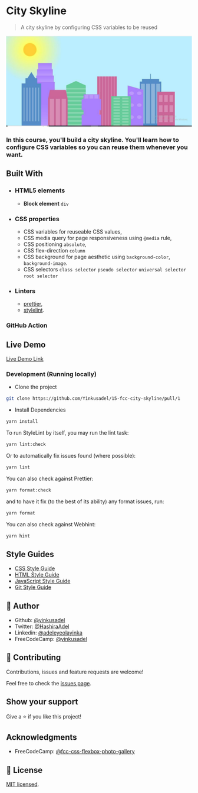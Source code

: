 # City Skyline

> A city skyline by configuring CSS variables to be reused

![screenshot](./app_screenshot.png)

### In this course, you'll build a city skyline. You'll learn how to configure CSS variables so you can reuse them whenever you want.

## Built With

- ### HTML5 elements
  - **Block element**
    `div`
- ### CSS properties
  - CSS variables for reuseable CSS values,
  - CSS media query for page responsiveness using `@media` rule,
  - CSS positioning `absolute`,
  - CSS flex-direction `column`
  - CSS background for page aesthetic using `background-color`, `background-image`.
  - CSS selectors `class selector` `pseudo selector` `universal selector` `root selector`
- ### Linters
  - [prettier](prettier),
  - [stylelint](stylelint).

### GitHub Action

## Live Demo

[Live Demo Link](https://15-fcc-city-skyline.netlify.app)

### Development (Running locally)

- Clone the project

```bash
git clone https://github.com/Yinkusadel/15-fcc-city-skyline/pull/1

```

- Install Dependencies

```bash
yarn install
```

To run StyleLint by itself, you may run the lint task:

```bash
yarn lint:check
```

Or to automatically fix issues found (where possible):

```bash
yarn lint
```

You can also check against Prettier:

```bash
yarn format:check
```

and to have it fix (to the best of its ability) any format issues, run:

```bash
yarn format
```

You can also check against Webhint:

```bash
yarn hint
```

## Style Guides

- [CSS Style Guide](http://udacity.github.io/frontend-nanodegree-styleguide/css.html)
- [HTML Style Guide](http://udacity.github.io/frontend-nanodegree-styleguide/index.html)
- [JavaScript Style Guide](http://udacity.github.io/frontend-nanodegree-styleguide/javascript.html)
- [Git Style Guide](https://udacity.github.io/git-styleguide/)

## 👤 Author

- Github: [@yinkusadel](https://github.com/yinkusadel)
- Twitter: [@HashiraAdel](https://twitter.com/HashiraAdel)
- Linkedin: [@adeleyeolayinka](https://www.linkedin.com/in/adeleye-olayinka/)
- FreeCodeCamp: [@yinkusadel](https://www.freecodecamp.org/Yinkusadel)

## 🤝 Contributing

Contributions, issues and feature requests are welcome!

Feel free to check the [issues page](../../issues).

## Show your support

Give a ⭐️ if you like this project!

## Acknowledgments

- FreeCodeCamp: [@fcc-css-flexbox-photo-gallery](https://www.freecodecamp.org/learn/2022/responsive-web-design/learn-css-variables-by-building-a-city-skyline/step-1)

## 📝 License

[MIT licensed](./LICENSE).
